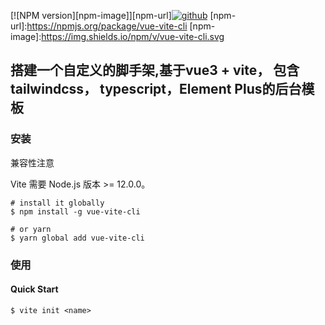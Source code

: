 [![NPM version][npm-image]][npm-url][![github](https://img.shields.io/badge/GitHub-depositary-9A9A9A)](https://github.com/Bruce-yangs/vue-vite-cli)
[npm-url]:https://npmjs.org/package/vue-vite-cli
[npm-image]:https://img.shields.io/npm/v/vue-vite-cli.svg
## 搭建一个自定义的脚手架,基于vue3 + vite， 包含 tailwindcss， typescript，Element Plus的后台模板

### 安装
兼容性注意

Vite 需要 Node.js 版本 >= 12.0.0。
```shell
# install it globally
$ npm install -g vue-vite-cli

# or yarn
$ yarn global add vue-vite-cli
```

### 使用 

#### Quick Start 

```shell
$ vite init <name> 
```

